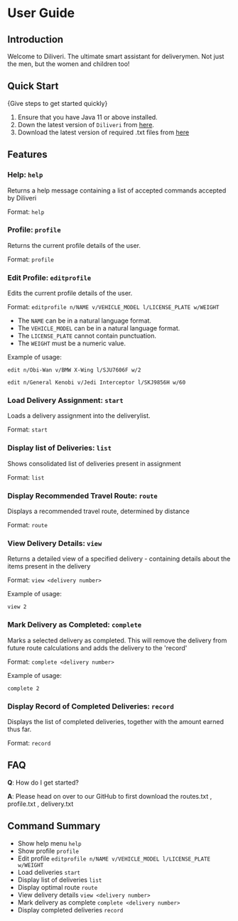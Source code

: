 # User Guide

## Introduction

Welcome to Diliveri. The ultimate smart assistant for deliverymen.
Not just the men, but the women and children too!

## Quick Start

{Give steps to get started quickly}

1. Ensure that you have Java 11 or above installed.
1. Down the latest version of `Diliveri` from [here](http://link.to/duke).
3. Download the latest version of required .txt files from [here](http://link.to)

## Features 


### Help: `help`
Returns a help message containing a list of accepted commands accepted by Diliveri 

Format: `help`

### Profile: `profile`
Returns the current profile details of the user. 

Format: `profile`

### Edit Profile: `editprofile`
Edits the current profile details of the user. 

Format: `editprofile n/NAME v/VEHICLE_MODEL l/LICENSE_PLATE w/WEIGHT`

* The `NAME` can be in a natural language format.
* The `VEHICLE_MODEL` can be in a natural language format.
* The `LICENSE_PLATE` cannot contain punctuation.
* The `WEIGHT` must be a numeric value.

Example of usage: 

`edit n/Obi-Wan v/BMW X-Wing l/SJU7606F w/2`

`edit n/General Kenobi v/Jedi Interceptor l/SKJ9856H w/60`

### Load Delivery Assignment: `start`
Loads a delivery assignment into the deliverylist.

Format: `start`

### Display list of Deliveries: `list`
Shows consolidated list of deliveries present in assignment

Format: `list`

### Display Recommended Travel Route: `route`
Displays a recommended travel route, determined by distance

Format: `route`

### View Delivery Details: `view`
Returns a detailed view of a specified delivery - containing
details about the items present in the delivery

Format: `view <delivery number>`

Example of usage:

`view 2`

### Mark Delivery as Completed: `complete`
Marks a selected delivery as completed. This will remove the delivery
from future route calculations and adds the delivery to the 'record'

Format: `complete <delivery number>`

Example of usage:

`complete 2`

### Display Record of Completed Deliveries: `record`
Displays the list of completed deliveries, together with
the amount earned thus far.

Format: `record`

## FAQ

**Q**: How do I get started? 

**A**: Please head on over to our GitHub to first download the
routes.txt , profile.txt , delivery.txt 

## Command Summary

* Show help menu `help`
* Show profile `profile`
* Edit profile `editprofile n/NAME v/VEHICLE_MODEL l/LICENSE_PLATE w/WEIGHT`
* Load deliveries `start`
* Display list of deliveries `list`
* Display optimal route `route`
* View delivery details `view <delivery number>`
* Mark delivery as complete `complete <delivery number>`
* Display completed deliveries `record`

